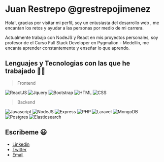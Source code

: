 # Juan Restrepo @grestrepojimenez 

 Hola!, gracias por visitar mi perfil, soy un entusiasta del desarrollo web , me encantan los retos y ayudar a las personas por medio de mi carrera. 

 Actualmente trabajo con NodeJS y React en mis proyectos personales, soy profesor de el Curso Full Stack Developer en Pygmalion - Medellín, me encanta aprender constantemente y enseñar lo que aprendo.


## Lenguajes y Tecnologias con las que he trabajado  👨‍💻 

>  Frontend

![ReactJS](https://img.shields.io/badge/ReactJS-blue) 
 ![Jquery](https://img.shields.io/badge/Jquery-gray)
![Bootstrap](https://img.shields.io/badge/Bootstrap-purple)
 ![HTML](https://img.shields.io/badge/HTML-yellow)
![CSS](https://img.shields.io/badge/CSS-orange)

> Backend

![Javascript](https://img.shields.io/badge/Javascript-yellow)
![NodeJS](https://img.shields.io/badge/NodeJS-green)
![Express](https://img.shields.io/badge/Express-black)
![PHP](https://img.shields.io/badge/PHP-purple) 
![Laravel](https://img.shields.io/badge/Laravel-red)
![MongoDB](https://img.shields.io/badge/MongoDB-green)
![Postgres](https://img.shields.io/badge/Postgress-blue)
![Elasticsearch](https://img.shields.io/badge/Elasticsearch-blue)
  

##  Escribeme 😃 

* [Linkedin](https://www.linkedin.com/in/grestrepojimenez/)
* [Twitter](https://twitter.com/puesjuancho)
* [Email](mailto:grestrepojimenez@gmail.com)
